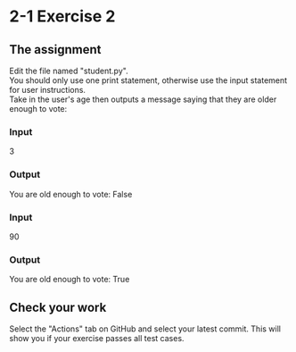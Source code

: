 # 2-1 Exercise 2

## The assignment
Edit the file named "student.py".  
You should only use one print statement, otherwise use the input statement for user instructions.  
Take in the user's age then outputs a message saying that they are older enough to vote:   
 
### Input
3  
### Output  
You are old enough to vote: False  

### Input
90  
### Output  
You are old enough to vote: True  


## Check your work
Select the "Actions" tab on GitHub and select your latest commit. This will show you if your exercise passes all test cases.
